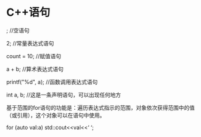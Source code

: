# C++语句

;     //空语句


2;  //常量表达式语句

count = 10;  //赋值语句

a + b;  //算术表达式语句

printf("%d", a);  //函数调用表达式语句

int a, b;     //这是一条声明语句，可以出现任何地方



基于范围的for语句的功能是：遍历表达式指示的范围，对象依次获得范围中的值（或引用），这个对象可以在语句中使用。

for (auto val:a) std::cout<<val<<‘ ‘;


